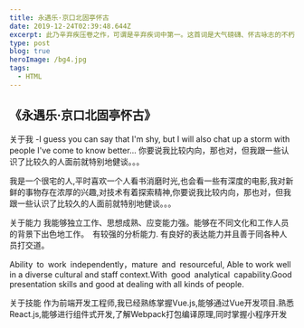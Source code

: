 ```yaml
---
title: 永遇乐·京口北固亭怀古
date: 2019-12-24T02:39:48.644Z
excerpt: 此乃辛弃疾压卷之作，可谓是辛弃疾词中第一。这首词是大气磅礴、怀古咏志的不朽词作，此词怀着词人深重的忧虑和一腔悲愤，放射着爱国主义的思想光辉。 
type: post
blog: true
heroImage: /bg4.jpg
tags:
  - HTML
---
```


## 《永遇乐·京口北固亭怀古》


关于我
-I guess you can say that I'm shy, but I will also chat up a storm with people I've come to know better...
你要说我比较内向，那也对，但我跟一些认识了比较久的人面前就特别地健谈。。。

我是一个很宅的人,平时喜欢一个人看书消磨时光,也会看一些有深度的电影,我对新鲜的事物存在浓厚的兴趣,对技术有着探索精神,你要说我比较内向，那也对，但我跟一些认识了比较久的人面前就特别地健谈。。。


关于能力
我能够独立工作、思想成熟、应变能力强。能够在不同文化和工作人员的背景下出色地工作。 有较强的分析能力. 有良好的表达能力并且善于同各种人员打交道。



Ability to work independently，mature and resourceful,  Able to work well in a diverse cultural and staff context.With good analytical capability.Good presentation skills and good at dealing with all kinds of people.


关于技能
作为前端开发工程师,我已经熟练掌握Vue.js,能够通过Vue开发项目.熟悉React.js,能够进行组件式开发,了解Webpack打包编译原理,同时掌握小程序开发